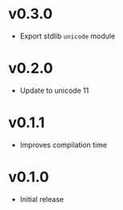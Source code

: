 v0.3.0
==================

* Export stdlib `unicode` module

v0.2.0
==================

* Update to unicode 11

v0.1.1
==================

* Improves compilation time

v0.1.0
==================

* Initial release
